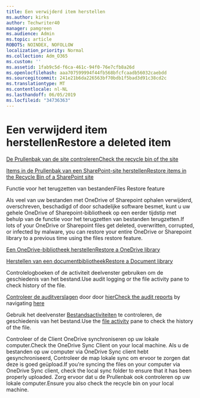 ```yaml
---
title: Een verwijderd item herstellen
ms.author: kirks
author: Techwriter40
manager: pamgreen
ms.audience: Admin
ms.topic: article
ROBOTS: NOINDEX, NOFOLLOW
localization_priority: Normal
ms.collection: Adm_O365
ms.custom: ''
ms.assetid: 1fab9c5d-f6ca-461c-94f0-76e7cfb8a26d
ms.openlocfilehash: aaa707599994f44fb568bfcfcaadb56032caebdd
ms.sourcegitcommit: 241e21b6da226563bf70bdb1f5bad3d91c38cd2c
ms.translationtype: MT
ms.contentlocale: nl-NL
ms.lasthandoff: 06/05/2019
ms.locfileid: "34736363"
---
```

# <a name="restore-a-deleted-item"></a><span data-ttu-id="ab99d-102">Een verwijderd item herstellen</span><span class="sxs-lookup"><span data-stu-id="ab99d-102">Restore a deleted item</span></span>

[<span data-ttu-id="ab99d-103">De Prullenbak van de site controleren</span><span class="sxs-lookup"><span data-stu-id="ab99d-103">Check the recycle bin of the site</span></span>](https://support.office.com/en-us/article/restore-deleted-items-from-the-site-collection-recycle-bin-5fa924ee-16d7-487b-9a0a-021b9062d14b?ui=en-US&amp;rs=en-US&amp;ad=US)

[<span data-ttu-id="ab99d-104">Items in de Prullenbak van een SharePoint-site herstellen</span><span class="sxs-lookup"><span data-stu-id="ab99d-104">Restore items in the Recycle Bin of a SharePoint site</span></span>](https://support.office.com/en-us/article/Restore-deleted-files-or-folders-in-OneDrive-949ada80-0026-4db3-a953-c99083e6a84f)



<span data-ttu-id="ab99d-105">Functie voor het terugzetten van bestanden</span><span class="sxs-lookup"><span data-stu-id="ab99d-105">Files Restore feature</span></span>

<span data-ttu-id="ab99d-106">Als veel van uw bestanden met OneDrive of Sharepoint ophalen verwijderd, overschreven, beschadigd of door schadelijke software besmet, kunt u uw gehele OneDrive of Sharepoint-bibliotheek op een eerder tijdstip met behulp van de functie voor het terugzetten van bestanden terugzetten.</span><span class="sxs-lookup"><span data-stu-id="ab99d-106">If lots of your OneDrive or Sharepoint files get deleted, overwritten, corrupted, or infected by malware, you can restore your entire OneDrive or Sharepoint library to a previous time using the files restore feature.</span></span>

[<span data-ttu-id="ab99d-107">Een OneDrive-bibliotheek herstellen</span><span class="sxs-lookup"><span data-stu-id="ab99d-107">Restore a OneDrive library</span></span>](https://support.office.com/en-us/article/restore-your-onedrive-fa231298-759d-41cf-bcd0-25ac53eb8a15)

[<span data-ttu-id="ab99d-108">Herstellen van een documentbibliotheek</span><span class="sxs-lookup"><span data-stu-id="ab99d-108">Restore a Document library</span></span>](https://support.office.com/en-us/article/restore-a-document-library-317791c3-8bd0-4dfd-8254-3ca90883d39a?ui=en-US&amp;rs=en-US&amp;ad=US)

<span data-ttu-id="ab99d-109">Controlelogboeken of de activiteit deelvenster gebruiken om de geschiedenis van het bestand.</span><span class="sxs-lookup"><span data-stu-id="ab99d-109">Use audit logging or the file activity pane to check history of the file.</span></span>

<span data-ttu-id="ab99d-110">[Controleer de auditverslagen](https://docs.microsoft.com/en-us/office365/securitycompliance/search-the-audit-log-in-security-and-compliance?redirectSourcePath=%252fen-us%252farticle%252fsearch-the-audit-log-in-the-office-365-protection-center-0d4d0f35-390b-4518-800e-0c7ec95e946c) </a> door door [hier](https://protection.office.com/#/unifiedauditlog)</span><span class="sxs-lookup"><span data-stu-id="ab99d-110">[Check the audit reports](https://docs.microsoft.com/en-us/office365/securitycompliance/search-the-audit-log-in-security-and-compliance?redirectSourcePath=%252fen-us%252farticle%252fsearch-the-audit-log-in-the-office-365-protection-center-0d4d0f35-390b-4518-800e-0c7ec95e946c)</a> by navigating [here](https://protection.office.com/#/unifiedauditlog)</span></span>

<span data-ttu-id="ab99d-111">Gebruik het deelvenster [Bestandsactiviteiten](https://support.office.com/en-us/article/File-activity-in-a-document-library-6105ecda-1dd0-4f6f-9542-102bf5c0ffe0) te controleren, de geschiedenis van het bestand.</span><span class="sxs-lookup"><span data-stu-id="ab99d-111">Use the [file activity](https://support.office.com/en-us/article/File-activity-in-a-document-library-6105ecda-1dd0-4f6f-9542-102bf5c0ffe0) pane to check the history of the file.</span></span>

<span data-ttu-id="ab99d-112">Controleer of de Client OneDrive synchroniseren op uw lokale computer.</span><span class="sxs-lookup"><span data-stu-id="ab99d-112">Check the OneDrive Sync Client on your local machine.</span></span>  <span data-ttu-id="ab99d-113">Als u de bestanden op uw computer via OneDrive Sync client hebt gesynchroniseerd, Controleer de map lokale sync om ervoor te zorgen dat deze is goed geüpload.</span><span class="sxs-lookup"><span data-stu-id="ab99d-113">If you're syncing the files on your computer via OneDrive Sync client, check the local sync folder to ensure that it has been properly uploaded.</span></span> <span data-ttu-id="ab99d-114">Zorg ervoor dat u de Prullenbak ook controleren op uw lokale computer.</span><span class="sxs-lookup"><span data-stu-id="ab99d-114">Ensure you also check the recycle bin on your local machine.</span></span>



